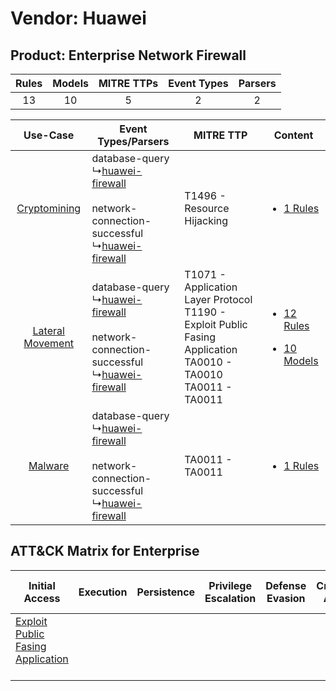 Vendor: Huawei
==============
Product: Enterprise Network Firewall
------------------------------------
| Rules | Models | MITRE TTPs | Event Types | Parsers |
|:-----:|:------:|:----------:|:-----------:|:-------:|
|  13   |   10   |     5      |      2      |    2    |

|    Use-Case    | Event Types/Parsers    | MITRE TTP    | Content    |
|:----:| ---- | ---- | ---- |
|     [Cryptomining](../../../UseCases/uc_cryptomining.md)     |  database-query<br> ↳[huawei-firewall](Ps/pC_huaweifirewall.md)<br><br> network-connection-successful<br> ↳[huawei-firewall](Ps/pC_huaweifirewall.md)<br> | T1496 - Resource Hijacking<br>    | [<ul><li>1 Rules</li></ul>](RM/r_m_huawei_enterprise_network_firewall_Cryptomining.md)    |
| [Lateral Movement](../../../UseCases/uc_lateral_movement.md) |  database-query<br> ↳[huawei-firewall](Ps/pC_huaweifirewall.md)<br><br> network-connection-successful<br> ↳[huawei-firewall](Ps/pC_huaweifirewall.md)<br> | T1071 - Application Layer Protocol<br>T1190 - Exploit Public Fasing Application<br>TA0010 - TA0010<br>TA0011 - TA0011<br> | [<ul><li>12 Rules</li></ul><ul><li>10 Models</li></ul>](RM/r_m_huawei_enterprise_network_firewall_Lateral_Movement.md) |
|          [Malware](../../../UseCases/uc_malware.md)          |  database-query<br> ↳[huawei-firewall](Ps/pC_huaweifirewall.md)<br><br> network-connection-successful<br> ↳[huawei-firewall](Ps/pC_huaweifirewall.md)<br> | TA0011 - TA0011<br>    | [<ul><li>1 Rules</li></ul>](RM/r_m_huawei_enterprise_network_firewall_Malware.md)    |

ATT&CK Matrix for Enterprise
----------------------------
| Initial Access                                                                         | Execution | Persistence | Privilege Escalation | Defense Evasion | Credential Access | Discovery | Lateral Movement | Collection | Command and Control                                                             | Exfiltration | Impact                                                                  |
| -------------------------------------------------------------------------------------- | --------- | ----------- | -------------------- | --------------- | ----------------- | --------- | ---------------- | ---------- | ------------------------------------------------------------------------------- | ------------ | ----------------------------------------------------------------------- |
| [Exploit Public Fasing Application](https://attack.mitre.org/techniques/T1190)<br><br> |           |             |                      |                 |                   |           |                  |            | [Application Layer Protocol](https://attack.mitre.org/techniques/T1071)<br><br> |              | [Resource Hijacking](https://attack.mitre.org/techniques/T1496)<br><br> |
